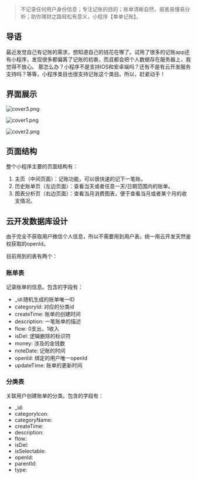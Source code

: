 > 不记录任何用户身份信息；专注记账的目的；账单清晰自然，报表易懂易分析；助你理财之路轻松有意义，小程序【单单记账】。

## 导语

最近发觉自己有记账的需求，想知道自己的钱花在哪了。试用了很多的记账app还有小程序，发现很多都偏离了记账的初衷，而且都会把个人数据存在服务器上，我觉得不放心。
那怎么办？小程序不是支持IOS和安卓端吗？还有不是有云开发服务支持吗？等等，小程序类目也很支持记账这个类目。所以，赶紧动手！

## 界面展示

![cover3.png](https://i.loli.net/2019/10/10/MG8b9rKIdsnFm4c.png)

![cover1.png](https://i.loli.net/2019/10/10/Bem9OGzp8KAgaIS.png)

![cover2.png](https://i.loli.net/2019/10/10/Y7Cmsu3BDvn6F2P.png)

## 页面结构

整个小程序主要的页面结构有：

1. 主页（中间页面）：记账功能，可以很快速的记下一笔账。
2. 历史账单页（左边页面）：查看当天或者任意一天/日期范围内的账单。
3. 图表分析页（右边页面）：查看当月消费图表，便于查看当月或者某个月的收支情况。

## 云开发数据库设计

由于完全不获取用户微信个人信息，所以不需要用到用户表，统一用云开发天然鉴权获取的openId。

目前用到的表有两个：

### 账单表

记录账单的信息。包含的字段有：

- _id:随机生成的账单唯一ID
- categoryId: 对应的分类id
- createTime: 账单的创建时间
- description: 一笔账单的描述
- flow: 0支出，1收入
- isDel: 逻辑删除的标识符
- money: 涉及的金钱数
- noteDate: 记账的时间
- openId: 绑定的用户唯一openId
- updateTime: 账单的更新时间

### 分类表

关联用户创建账单的分类。包含的字段有：
- _id:
- categoryIcon:
- categoryName: 
- createTime: 
- description:
- flow:
- isDel:
- isSelectable:
- openId: 
- parentId: 
- type: 

